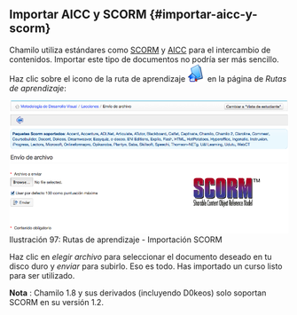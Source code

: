 ## Importar AICC y SCORM {#importar-aicc-y-scorm}

Chamilo utiliza estándares como [SCORM](http://fr.wikipedia.org/wiki/Sharable_Content_Object_Reference_Model) y [AICC](http://fr.wikipedia.org/wiki/Aviation_Industry_CBT_Committee) para el intercambio de contenidos. Importar este tipo de documentos no podría ser más sencillo. Haz clic sobre el icono de la ruta de aprendizaje ![](../assets/graphics34.png) en la página de _Rutas de aprendizaje_:

![](../assets/graficos71.png)Ilustración 97: Rutas de aprendizaje - Importación SCORM

Haz clic en _elegir archivo_ para seleccionar el documento deseado en tu disco duro y _enviar_ para subirlo. Eso es todo. Has importado un curso listo para ser utilizado.

**Nota** : Chamilo 1.8 y sus derivados (incluyendo D0keos) solo soportan SCORM en su versión 1.2.